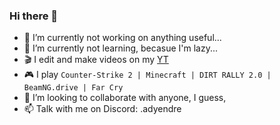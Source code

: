 ### Hi there 👋

- 🔭 I’m currently not working on anything useful...
- 🌱 I’m currently not learning, becasue I'm lazy...
- 🎬 I edit and make videos on my [YT](https://www.youtube.com/@adytm)
- 🎮 I play ```Counter-Strike 2 | Minecraft | DIRT RALLY 2.0 | BeamNG.drive | Far Cry```
- 👯 I’m looking to collaborate with anyone, I guess,
- 📫 Talk with me on Discord: .adyendre
